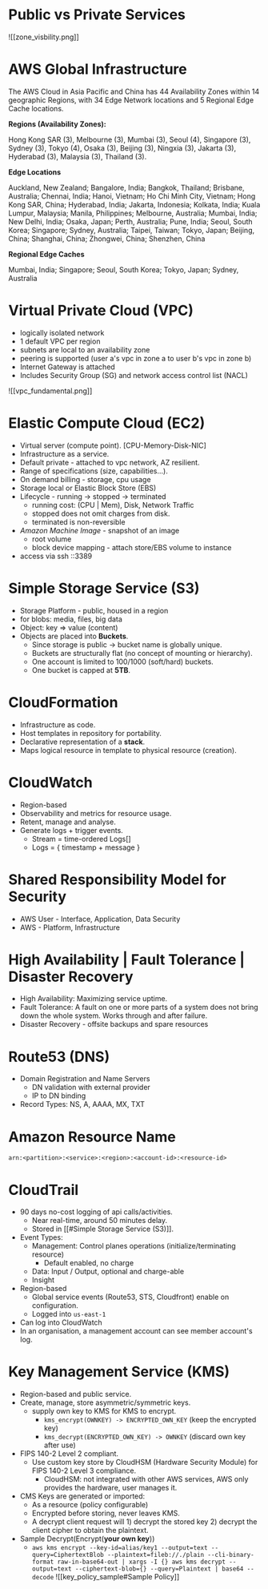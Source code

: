 
# Public vs Private Services

![[zone_visbility.png]]
# AWS Global Infrastructure

The AWS Cloud in Asia Pacific and China has 44 Availability Zones within 14 geographic Regions, with 34 Edge Network locations and 5 Regional Edge Cache locations.

**Regions (Availability Zones):**

Hong Kong SAR (3), Melbourne (3), Mumbai (3), Seoul (4), Singapore (3), Sydney (3), Tokyo (4), Osaka (3), Beijing (3), Ningxia (3), Jakarta (3), Hyderabad (3), Malaysia (3), Thailand (3).

**Edge Locations**

Auckland, New Zealand; Bangalore, India; Bangkok, Thailand; Brisbane, Australia; Chennai, India; Hanoi, Vietnam; Ho Chi Minh City, Vietnam; Hong Kong SAR, China; Hyderabad, India; Jakarta, Indonesia; Kolkata, India; Kuala Lumpur, Malaysia; Manila, Philippines; Melbourne, Australia; Mumbai, India; New Delhi, India; Osaka, Japan; Perth, Australia; Pune, India; Seoul, South Korea; Singapore; Sydney, Australia; Taipei, Taiwan; Tokyo, Japan; Beijing, China; Shanghai, China; Zhongwei, China; Shenzhen, China

**Regional Edge Caches**

Mumbai, India; Singapore; Seoul, South Korea; Tokyo, Japan; Sydney, Australia

# Virtual Private Cloud (VPC)
- logically isolated network
- 1 default VPC per region
- subnets are local to an availability zone
- peering is supported (user a's vpc in zone a to user b's vpc in zone b)
- Internet Gateway is attached
- Includes Security Group (SG) and network access control list (NACL)

![[vpc_fundamental.png]]

# Elastic Compute Cloud (EC2)

- Virtual server (compute point). [CPU-Memory-Disk-NIC]
- Infrastructure as a service.
- Default private - attached to vpc network, AZ resilient.
- Range of specifications (size, capabilities...).
- On demand billing - storage, cpu usage
- Storage local or Elastic Block Store (EBS)
- Lifecycle - running -> stopped -> terminated
	- running cost: (CPU | Mem), Disk, Network Traffic
	- stopped does not omit charges from disk.
	- terminated is non-reversible
- *Amazon Machine Image* - snapshot of an image
	- root volume
	- block device mapping - attach store/EBS volume to instance
- access via ssh ::3389

# Simple Storage Service (S3)
- Storage Platform - public, housed in a region
- for blobs: media, files, big data
- Object: key => value (content)
- Objects are placed into **Buckets**. 
	- Since storage is public -> bucket name is globally unique.
	- Buckets are structurally flat (no concept of mounting or hierarchy).
	- One account is limited to 100/1000 (soft/hard) buckets.
	- One bucket is capped at **5TB**.

# CloudFormation
- Infrastructure as code.
- Host templates in repository for portability.
- Declarative representation of a **stack**.
- Maps logical resource in template to physical resource (creation).

# CloudWatch
- Region-based
- Observability and metrics for resource usage.
- Retent, manage and analyse.
- Generate logs + trigger events.
	- Stream = time-ordered Logs[]
	- Logs = { timestamp + message }


# Shared Responsibility Model for Security

- AWS User - Interface, Application, Data Security
- AWS - Platform, Infrastructure


# High Availability | Fault Tolerance | Disaster Recovery
- High Availability: Maximizing service uptime.
- Fault Tolerance: A fault on one or more parts of a system does not bring down the whole system. Works through and after failure.
- Disaster Recovery - offsite backups and spare resources

# Route53 (DNS)

- Domain Registration and Name Servers
	- DN validation with external provider
	- IP to DN binding
- Record Types: NS, A, AAAA, MX, TXT

# Amazon Resource Name

`arn:<partition>:<service>:<region>:<account-id>:<resource-id>`


# CloudTrail
- 90 days no-cost logging of api calls/activities.
	- Near real-time, around 50 minutes delay.
	- Stored in [[#Simple Storage Service (S3)]].
- Event Types:
	- Management: Control planes operations (initialize/terminating resource)
		- Default enabled, no charge
	- Data: Input / Output, optional and charge-able
	- Insight
- Region-based
	- Global service events (Route53, STS, Cloudfront) enable on configuration.
	- Logged into `us-east-1`
- Can log into CloudWatch
- In an organisation, a management account can see member account's log.


# Key Management Service (KMS)
- Region-based and public service.
- Create, manage, store asymmetric/symmetric keys.
	- supply own key to KMS for KMS to encrypt.
		- `kms_encrypt(OWNKEY) -> ENCRYPTED_OWN_KEY` (keep the encrypted key)
		- `kms_decrypt(ENCRYPTED_OWN_KEY) -> OWNKEY` (discard own key after use)
- FIPS 140-2 Level 2 compliant.
	- Use custom key store by CloudHSM (Hardware Security Module) for FIPS 140-2 Level 3 compliance.
		- CloudHSM: not integrated with other AWS services, AWS only provides the hardware, user manages it.
- CMS Keys are generated or imported:
	- As a resource (policy configurable)
	- Encrypted before storing, never leaves KMS.
	- A decrypt client request will 1) decrypt the stored key 2) decrypt the client cipher to obtain the plaintext.
- Sample Decrypt(Encrypt(**your own key**))
	- `aws kms encrypt --key-id=alias/key1 --output=text --query=CiphertextBlob --plaintext=fileb://./plain --cli-binary-format raw-in-base64-out | xargs -I {} aws kms decrypt --output=text --ciphertext-blob={} --query=Plaintext | base64 --decode`
![[key_policy_sample#Sample Policy]]